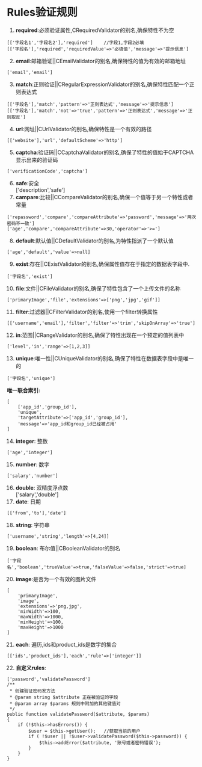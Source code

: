 # Rules验证规则
1. **required**:必须验证属性,CRequiredValidator的别名,确保特性不为空  
```
[['字段名1','字段名2'],'required']    //字段1,字段2必填
[['字段名'],'required','requiredValue'=>'必填值','message'=>'提示信息']
```
2. **email**:邮箱验证||CEmailValidator的别名,确保特性的值为有效的邮箱地址  
```
['email','email']
```
3. **match**:正则验证||CRegularExpressionValidator的别名,确保特性匹配一个正则表达式  
```
[['字段名'],'match','pattern'=>'正则表达式','message'=>'提示信息']
[['字段名'],'match','not'=>'true','pattern'=>'正则表达式','message'=>'正则取反']
```
4. **url**:网址||CUrlValidator的别名,确保特性是一个有效的路径  
```
[['website'],'url','defaultScheme'=>'http']
```
5. **captcha**:验证码||CCaptchaValidator的别名,确保了特性的值始于CAPTCHA显示出来的验证码  
```
['verificationCode','captcha']
```
6. **safe**:安全  
['description','safe']
7. **campare**:比较||CCompareValidator的别名,确保一个值等于另一个特性或者常量  
```
['repassword','compare','compareAttribute'=>'password','message'=>'两次密码不一致']
['age','compare','compareAttribute'=>30,'operator'=>'>=']
```
8. **default**:默认值||CDefaultValidator的别名,为特性指派了一个默认值  
```
['age','default','value'=>null]
```
9. **exist**:存在||CExistValidator的别名,确保属性值存在于指定的数据表字段中.  
```
['字段名','exist']
```
10. **file**:文件||CFileValidator的别名,确保了特性包含了一个上传文件的名称  
```
['primaryImage','file','extensions'=>['png','jpg','gif']]
```
11. **filter**:过滤器||CFilterValidator的别名,使用一个filter转换属性  
```
[['username','email'],'filter','filter'=>'trim','skipOnArray'=>'true']
```
12. **in**:范围||CRangeValidator的别名,确保了特性出现在一个预定的值列表中  
```
['level','in','range'=>[1,2,3]]
```
13. **unique**:唯一性||CUniqueValidator的别名,确保了特性在数据表字段中是唯一的  
```
['字段名','unique']
```  
**唯一联合索引:**  
```
[
    ['app_id','group_id'],
    'unique',
    'targetAttribute'=>['app_id','group_id'],
    'message'=>'app_id和group_id已经被占用'
]
```
14. **integer**: 整数  
```
['age','integer']
```
15. **number**: 数字  
```
['salary','number']
```
16. **double**: 双精度浮点数  
['salary','double']
17. **date**: 日期  
```
[['from','to'],'date']
```
18. **string**: 字符串  
```
['username','string','length'=>[4,24]]
```
19. **boolean**: 布尔值||CBooleanValidator的别名  
```
['字段名','boolean','trueValue'=>true,'falseValue'=>false,'strict'=>true]
```
20. **image**:是否为一个有效的图片文件  
```
[
    'primaryImage',
    'image',
    'extensions'=>'png,jpg',
    'minWidth'=>100,
    'maxWidth'=>1000,
    'minHeight'=>100,
    'maxHeight'=>1000
]
```
21. **each**: 遍历,ids和product_ids是数字的集合  
```
[['ids','product_ids'],'each','rule'=>['integer']]
```
22. **自定义rules**:
```
['password','validatePassword']
/**
 * 创建验证密码发方法
 * @param string $attribute 正在被验证的字段
 * @param array $params 规则中附加的其他键值对
 */
public function validatePassword($attribute, $params)
{
    if (!$this->hasErrors()) {
        $user = $this->getUser();   //获取当前的用户
        if ( !$user || !$user->validatePassword($this->password)) {
            $this->addError($attribute, '账号或者密码错误');
        }
    }
}
```